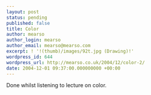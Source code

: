 ```yaml
---
layout: post
status: pending
published: false
title: Color
author: mearso
author_login: mearso
author_email: mearso@mearso.com
excerpt: ! '!(thumb)/images/92t.jpg (Drawing)!'
wordpress_id: 644
wordpress_url: http://mearso.co.uk/2004/12/color-2/
date: 2004-12-01 09:37:00.000000000 +00:00
---
```

Done whilst listening to lecture on color. 
